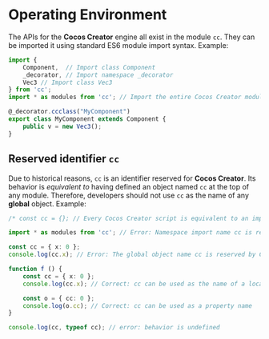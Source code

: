 # Operating Environment

The APIs for the __Cocos Creator__ engine all exist in the module `cc`. They can be imported it using standard ES6 module import syntax. Example:

```ts
import {
    Component,  // Import class Component
    _decorator, // Import namespace _decorator
    Vec3 // Import class Vec3
} from 'cc';
import * as modules from 'cc'; // Import the entire Cocos Creator module as a namespace Cocos Creator

@_decorator.ccclass("MyComponent")
export class MyComponent extends Component {
    public v = new Vec3();
}
```

## Reserved identifier `cc`

Due to historical reasons, `cc` is an identifier reserved for __Cocos Creator__. Its behavior is *equivalent to* having defined an object named `cc` at the top of any module. Therefore, developers should not use `cc` as the name of any **global** object. Example:

```ts
/* const cc = {}; // Every Cocos Creator script is equivalent to an implicit definition here */

import * as modules from 'cc'; // Error: Namespace import name cc is reserved by Cocos Creator

const cc = { x: 0 };
console.log(cc.x); // Error: The global object name cc is reserved by Cocos Creator

function f () {
    const cc = { x: 0 };
    console.log(cc.x); // Correct: cc can be used as the name of a local object

    const o = { cc: 0 };
    console.log(o.cc); // Correct: cc can be used as a property name
}

console.log(cc, typeof cc); // error: behavior is undefined
```
